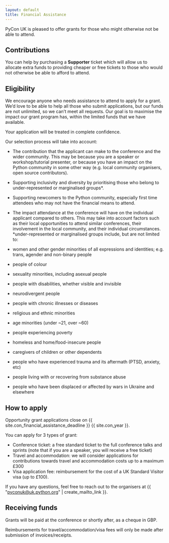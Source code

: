 ```yaml
---
layout: default
title: Financial Assistance
---
```


PyCon UK is pleased to offer grants for those who might otherwise not be able to attend.

## Contributions
You can help by purchasing a <strong>Supporter</strong> ticket which will allow us to allocate extra funds to providing cheaper or free tickets to those who would not otherwise be able to afford to attend.

## Eligibility
We encourage anyone who needs assistance to attend to apply for a grant. We’d love to be able to help all those who submit applications, but our funds are not unlimited, so we can’t meet all requests. Our goal is to maximise the impact our grant program has, within the limited funds that we have available.

Your application will be treated in complete confidence.

Our selection process will take into account:

* The contribution that the applicant can make to the conference and the wider community. This may be because you are a speaker or workshop/tutorial presenter, or because you have an impact on the Python community in some other way (e.g. local community organisers, open source contributors).
* Supporting inclusivity and diversity by prioritising those who belong to under-represented or marginalised groups*.
* Supporting newcomers to the Python community, especially first time attendees who may not have the financial means to attend.
* The impact attendance at the conference will have on the individual applicant compared to others. This may take into account factors such as their local opportunities to attend similar conferences, their involvement in the local community, and their individual circumstances.
*under-represented or marginalised groups include, but are not limited to:

* women and other gender minorities of all expressions and identities; e.g. trans, agender and non-binary people
* people of colour
* sexuality minorities, including asexual people
* people with disabilities, whether visible and invisible
* neurodivergent people
* people with chronic illnesses or diseases
* religious and ethnic minorities
* age minorities (under ~21, over ~60)
* people experiencing poverty
* homeless and home/food-insecure people
* caregivers of children or other dependents
* people who have experienced trauma and its aftermath (PTSD, anxiety, etc)
* people living with or recovering from substance abuse
* people who have been displaced or affected by wars in Ukraine and elsewhere

## How to apply
Opportunity grant applications close on {{ site.con_financial_assistance_deadline }} {{ site.con_year }}.

You can apply for 3 types of grant:

* Conference ticket: a free standard ticket to the full conference talks and sprints (note that if you are a speaker, you will receive a free ticket)
* Travel and accommodation: we will consider applications for contributions towards travel and accommodation costs up to a maximum £300
* Visa application fee: reimbursement for the cost of a UK Standard Visitor visa (up to £100).

If you have any questions, feel free to reach out to the organisers at {{ "pyconuk@uk.python.org" | create_mailto_link }}.

## Receiving funds
Grants will be paid at the conference or shortly after, as a cheque in GBP.

Reimbursements for travel/accommodation/visa fees will only be made after submission of invoices/receipts.
